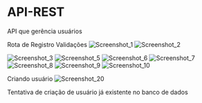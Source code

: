 # API-REST
API que gerência usuários

Rota de Registro
Validações
  ![Screenshot_1](https://user-images.githubusercontent.com/102167034/185803015-76d45016-0771-4235-a2b4-2018948c75ea.png)
  ![Screenshot_2](https://user-images.githubusercontent.com/102167034/185803018-0aef7b6c-089c-46ae-b775-4e5aa839cb18.png)
  
![Screenshot_3](https://user-images.githubusercontent.com/102167034/185803061-771674ee-2b48-4460-b50c-182167863d4f.png)
![Screenshot_5](https://user-images.githubusercontent.com/102167034/185803073-68129e88-b0ed-41e5-9bef-c5b12155a7b3.png)
![Screenshot_6](https://user-images.githubusercontent.com/102167034/185803075-5bccee59-b76a-42e4-8cfd-c2a3ead85f0a.png)
![Screenshot_7](https://user-images.githubusercontent.com/102167034/185803080-b2b82bc6-ba0d-4a95-8a31-f108641326a7.png)
![Screenshot_8](https://user-images.githubusercontent.com/102167034/185803082-d0bc6ada-4e11-42f2-96a6-daca54f10f92.png)
![Screenshot_9](https://user-images.githubusercontent.com/102167034/185803083-a529f599-4f8c-4f67-8c50-9b29ca1bc835.png)
![Screenshot_10](https://user-images.githubusercontent.com/102167034/185803089-314f5de7-bbcf-45e4-a713-d4cc6a60f99a.png)

Criando usuário
![Screenshot_20](https://user-images.githubusercontent.com/102167034/185803091-dc56daf1-80b2-4cf6-935d-1dbf6a7b4437.png)

Tentativa de criação de usuário já existente no banco de dados
